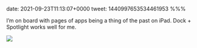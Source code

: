 date: 2021-09-23T11:13:07+0000
tweet: 1440997653534461953
%%%

I’m on board with pages of apps being a thing of the past on iPad. Dock + Spotlight works well for me.

![](E_9zuPdXoAEbA1K.jpg)
